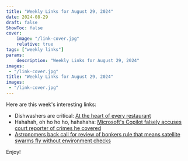 ```yaml
---
title: "Weekly Links for August 29, 2024"
date: 2024-08-29
draft: false
ShowToc: false
cover:
    image: "/link-cover.jpg"
    relative: true
tags: ["weekly links"]
params:
    description: "Weekly Links for August 29, 2024"
images:
 - "/link-cover.jpg"
title: "Weekly Links for August 29, 2024"
images:
 - "/link-cover.jpg"
---
```

Here are this week's interesting links:

* Dishwashers are critical: [At the heart of every restaurant](https://www.washingtonpost.com/sf/style/2017/08/07/chefs-say-a-dishwasher-can-make-or-break-a-restaurant-so-i-signed-up-for-a-shift/)
* Hahahah, oh ho ho ho, hahahaha: [Microsoft's Copilot falsely accuses court reporter of crimes he covered](https://the-decoder.com/microsofts-copilot-falsely-accuses-court-reporter-of-crimes-he-covered/)
* [Astronomers back call for review of bonkers rule that means satellite swarms fly without environment checks](https://www.theregister.com/2024/08/29/astronomers_space_pollution/)

Enjoy!